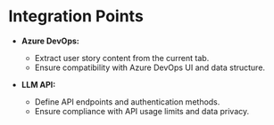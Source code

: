 # Integration Points

- **Azure DevOps:**
  - Extract user story content from the current tab.
  - Ensure compatibility with Azure DevOps UI and data structure.

- **LLM API:**
  - Define API endpoints and authentication methods.
  - Ensure compliance with API usage limits and data privacy.